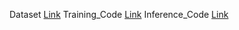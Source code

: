 Dataset [Link][1]
Training_Code [Link][2]
Inference_Code [Link][3]


[1]: https://www.kaggle.com/datasets/vasukapoor2003/project-dataset            "Dataset"
[2]: https://www.kaggle.com/code/vinayak21574/semeval               "Train"
[3]: https://www.kaggle.com/code/vinayak21574/semeval-infer      "Inference"
